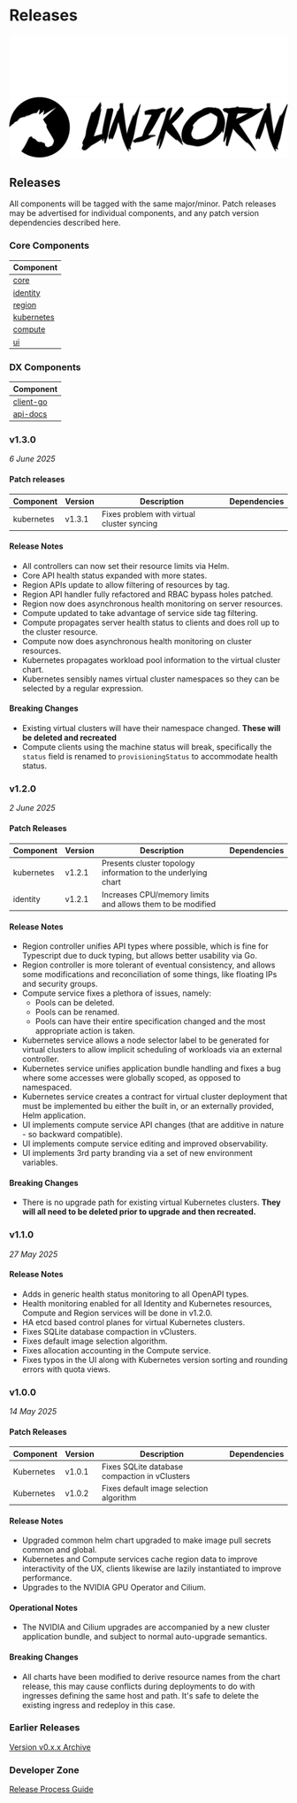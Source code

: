 # Releases

![Unikorn Logo](https://raw.githubusercontent.com/unikorn-cloud/assets/main/images/logos/light-on-dark/logo.svg#gh-dark-mode-only)
![Unikorn Logo](https://raw.githubusercontent.com/unikorn-cloud/assets/main/images/logos/dark-on-light/logo.svg#gh-light-mode-only)

## Releases

All components will be tagged with the same major/minor.
Patch releases may be advertised for individual components, and any patch version dependencies described here.

### Core Components

| Component |
| --- |
| [core](https://github.com/unikorn-cloud/core) |
| [identity](https://github.com/unikorn-cloud/identity) |
| [region](https://github.com/unikorn-cloud/region) |
| [kubernetes](https://github.com/unikorn-cloud/kubernetes) |
| [compute](https://github.com/unikorn-cloud/compute) |
| [ui](https://github.com/unikorn-cloud/ui) |

### DX Components

| Component |
| --- |
| [client-go](https://github.com/unikorn-cloud/client-go) |
| [api-docs](https://github.com/nscaledev/uni-api-docs) |

### v1.3.0

_6 June 2025_

#### Patch releases

| Component | Version | Description | Dependencies |
| --- | --- | --- | --- |
| kubernetes | v1.3.1 | Fixes problem with virtual cluster syncing | |

#### Release Notes

* All controllers can now set their resource limits via Helm.
* Core API health status expanded with more states.
* Region APIs update to allow filtering of resources by tag.
* Region API handler fully refactored and RBAC bypass holes patched.
* Region now does asynchronous health monitoring on server resources.
* Compute updated to take advantage of service side tag filtering.
* Compute propagates server health status to clients and does roll up to the cluster resource.
* Compute now does asynchronous health monitoring on cluster resources.
* Kubernetes propagates workload pool information to the virtual cluster chart.
* Kubernetes sensibly names virtual cluster namespaces so they can be selected by a regular expression.

#### Breaking Changes

* Existing virtual clusters will have their namespace changed.
  **These will be deleted and recreated**
* Compute clients using the machine status will break, specifically the `status` field is renamed to `provisioningStatus` to accommodate health status.

### v1.2.0

_2 June 2025_

#### Patch Releases

| Component | Version | Description | Dependencies |
| --- | --- | --- | --- |
| kubernetes | v1.2.1 | Presents cluster topology information to the underlying chart | |
| identity | v1.2.1 | Increases CPU/memory limits and allows them to be modified | |

#### Release Notes

* Region controller unifies API types where possible, which is fine for Typescript due to duck typing, but allows better usability via Go.
* Region controller is more tolerant of eventual consistency, and allows some modifications and reconciliation of some things, like floating IPs and security groups.
* Compute service fixes a plethora of issues, namely:
  * Pools can be deleted.
  * Pools can be renamed.
  * Pools can have their entire specification changed and the most appropriate action is taken.
* Kubernetes service allows a node selector label to be generated for virtual clusters to allow implicit scheduling of workloads via an external controller.
* Kubernetes service unifies application bundle handling and fixes a bug where some accesses were globally scoped, as opposed to namespaced.
* Kubernetes service creates a contract for virtual cluster deployment that must be implemented bu either the built in, or an externally provided, Helm application.
* UI implements compute service API changes (that are additive in nature - so backward compatible).
* UI implements compute service editing and improved observability.
* UI implements 3rd party branding via a set of new environment variables.

#### Breaking Changes

* There is no upgrade path for existing virtual Kubernetes clusters.
  **They will all need to be deleted prior to upgrade and then recreated.**

### v1.1.0

_27 May 2025_

#### Release Notes

* Adds in generic health status monitoring to all OpenAPI types.
* Health monitoring enabled for all Identity and Kubernetes resources, Compute and Region services will be done in v1.2.0.
* HA etcd based control planes for virtual Kubernetes clusters.
* Fixes SQLite database compaction in vClusters.
* Fixes default image selection algorithm.
* Fixes allocation accounting in the Compute service.
* Fixes typos in the UI along with Kubernetes version sorting and rounding errors with quota views.

### v1.0.0

_14 May 2025_

#### Patch Releases

| Component | Version | Description | Dependencies |
| --- | --- | --- | --- |
| Kubernetes | v1.0.1 | Fixes SQLite database compaction in vClusters | |
| Kubernetes | v1.0.2 | Fixes default image selection algorithm | |

#### Release Notes

* Upgraded common helm chart upgraded to make image pull secrets common and global.
* Kubernetes and Compute services cache region data to improve interactivity of the UX, clients likewise are lazily instantiated to improve performance.
* Upgrades to the NVIDIA GPU Operator and Cilium.

#### Operational Notes

* The NVIDIA and Cilium upgrades are accompanied by a new cluster application bundle, and subject to normal auto-upgrade semantics.

#### Breaking Changes

* All charts have been modified to derive resource names from the chart release, this may cause conflicts during deployments to do with ingresses defining the same host and path.
  It's safe to delete the existing ingress and redeploy in this case.

### Earlier Releases

[Version v0.x.x Archive](./README-v0.md)

### Developer Zone

[Release Process Guide](./README.developer.md)
